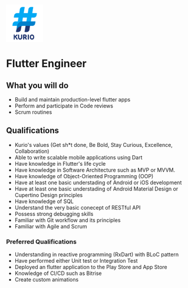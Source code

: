 <img src="logo_kurio.png" alt="Logo" style="width: 100px;"/>

# Flutter Engineer
<!-- please add some nice and cool intro here -->

## What you will do

- Build and maintain production-level flutter apps
- Perform and participate in Code reviews
- Scrum routines

## Qualifications

- Kurio's values (Get sh*t done, Be Bold, Stay Curious, Excellence, Collaboration)
- Able to write scalable mobile applications using Dart
- Have knowledge in Flutter's life cycle
- Have knowledge in Software Architecture such as MVP or MVVM. 
- Have knowledge of Object-Oriented Programming (OOP)
- Have at least one basic understading of Android or iOS development
- Have at least one basic understading of Android Material Design or Cupertino Design principles
- Have knowledge of SQL
- Understand the very basic conecept of RESTful API
- Possess strong debugging skills
- Familiar with Git workflow and its principles
- Familiar with Agile and Scrum

### Preferred Qualifications

- Understanding in reactive programming (RxDart) with BLoC pattern
- Have performed either Unit test or Integration Test
- Deployed an flutter application to the Play Store and App Store
- Knowledge of CI/CD such as Bitrise
- Create custom animations